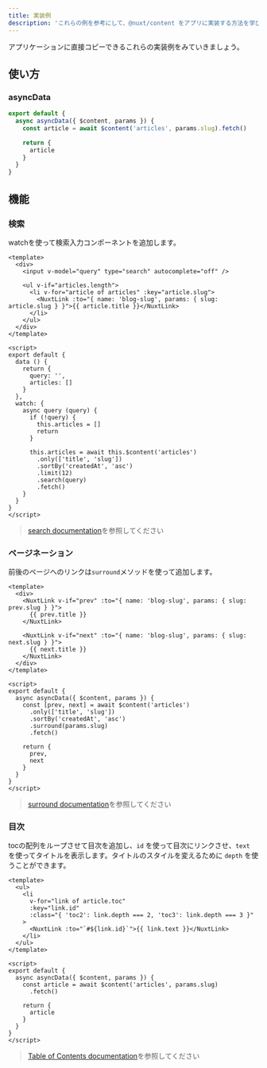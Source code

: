 ```yaml
---
title: 実装例
description: 'これらの例を参考にして、@nuxt/content をアプリに実装する方法を学びましょう。'
---
```


アプリケーションに直接コピーできるこれらの実装例をみていきましょう。

## 使い方

### asyncData

```js
export default {
  async asyncData({ $content, params }) {
    const article = await $content('articles', params.slug).fetch()

    return {
      article
    }
  }
}
```

## 機能

### 検索

watchを使って検索入力コンポーネントを追加します。

```vue
<template>
  <div>
    <input v-model="query" type="search" autocomplete="off" />

    <ul v-if="articles.length">
      <li v-for="article of articles" :key="article.slug">
        <NuxtLink :to="{ name: 'blog-slug', params: { slug: article.slug } }">{{ article.title }}</NuxtLink>
      </li>
    </ul>
  </div>
</template>

<script>
export default {
  data () {
    return {
      query: '',
      articles: []
    }
  },
  watch: {
    async query (query) {
      if (!query) {
        this.articles = []
        return
      }

      this.articles = await this.$content('articles')
        .only(['title', 'slug'])
        .sortBy('createdAt', 'asc')
        .limit(12)
        .search(query)
        .fetch()
    }
  }
}
</script>
```

> [search documentation](/ja/fetching#searchfield-value)を参照してください

### ページネーション

前後のページへのリンクは`surround`メソッドを使って追加します。

```vue
<template>
  <div>
    <NuxtLink v-if="prev" :to="{ name: 'blog-slug', params: { slug: prev.slug } }">
      {{ prev.title }}
    </NuxtLink>

    <NuxtLink v-if="next" :to="{ name: 'blog-slug', params: { slug: next.slug } }">
      {{ next.title }}
    </NuxtLink>
  </div>
</template>

<script>
export default {
  async asyncData({ $content, params }) {
    const [prev, next] = await $content('articles')
      .only(['title', 'slug'])
      .sortBy('createdAt', 'asc')
      .surround(params.slug)
      .fetch()

    return {
      prev,
      next
    }
  }
}
</script>
```

> [surround documentation](/ja/fetching#surroundslug-options)を参照してください

### 目次

tocの配列をループさせて目次を追加し、`id` を使って目次にリンクさせ、`text` を使ってタイトルを表示します。タイトルのスタイルを変えるために `depth` を使うことができます。

```vue
<template>
  <ul>
    <li
      v-for="link of article.toc"
      :key="link.id"
      :class="{ 'toc2': link.depth === 2, 'toc3': link.depth === 3 }"
    >
      <NuxtLink :to="`#${link.id}`">{{ link.text }}</NuxtLink>
    </li>
  </ul>
</template>

<script>
export default {
  async asyncData({ $content, params }) {
    const article = await $content('articles', params.slug)
      .fetch()

    return {
      article
    }
  }
}
</script>
```

> [Table of Contents documentation](/ja/writing#table-of-contents)を参照してください
